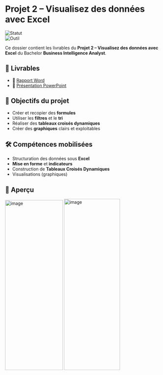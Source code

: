 # Projet 2 – Visualisez des données avec Excel

![Statut](https://img.shields.io/badge/Projet-Terminé-brightgreen)  
![Outil](https://img.shields.io/badge/Outil-Excel-blue)

Ce dossier contient les livrables du **Projet 2 – Visualisez des données avec Excel** du Bachelor **Business Intelligence Analyst**.

## 📑 Livrables
- 📄 [Rapport Word](projets/02-excel-visualisation/Deluy_Leslie_2_rapport_analyse_032025.docx)
- 🎥 [Présentation PowerPoint](projets/02-excel-visualisation/Deluy_Leslie_1_presentation_032025.pptx)

## 🎯 Objectifs du projet
- Créer et recopier des **formules**
- Utiliser les **filtres** et le **tri**
- Réaliser des **tableaux croisés dynamiques**
- Créer des **graphiques** clairs et exploitables

## 🛠 Compétences mobilisées
- Structuration des données sous **Excel**
- **Mise en forme** et **indicateurs**
- Construction de **Tableaux Croisés Dynamiques**
- Visualisations (graphiques)

## 👀 Aperçu
<img width="188" height="554" alt="image" src="https://github.com/user-attachments/assets/214176d4-63fb-49bf-a5d8-7c68c7ee9c55" />   <img width="182" height="558" alt="image" src="https://github.com/user-attachments/assets/a0451c73-8a93-4c21-956a-b4146c29dd9f" />


